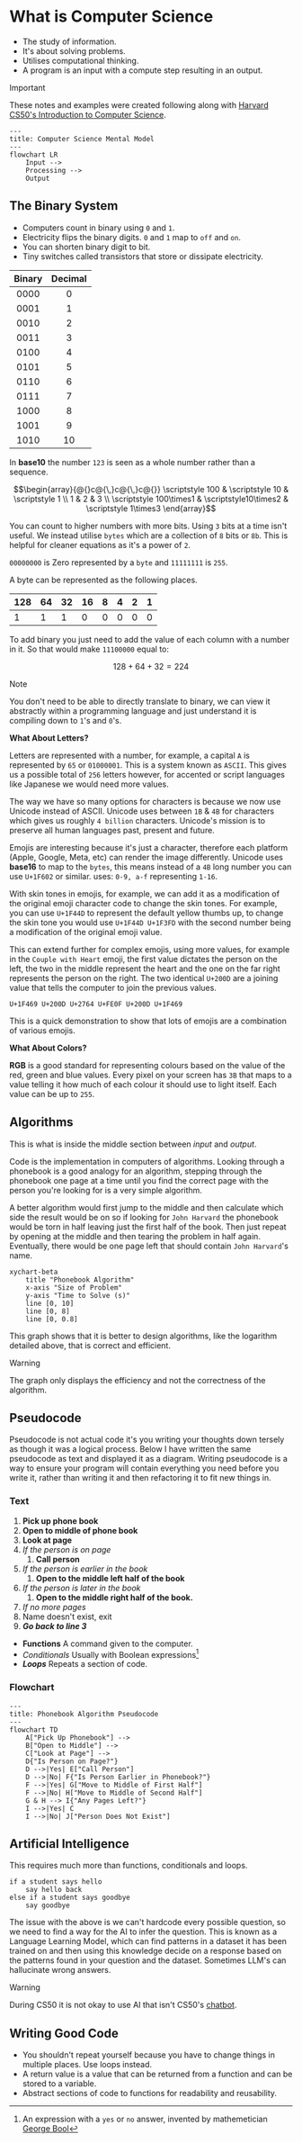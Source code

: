 # What is Computer Science

- The study of information.
- It's about solving problems.
- Utilises computational thinking.
- A program is an input with a compute step resulting in an output.

> [!IMPORTANT]
> These notes and examples were created following along with [Harvard CS50's Introduction to Computer Science](https://www.edx.org/learn/computer-science/harvard-university-cs50-s-introduction-to-computer-science?webview=false&campaign=CS50%27s+Introduction+to+Computer+Science&source=edx&product_category=course&placement_url=https%3A%2F%2Fwww.edx.org%2Fcs50).

<section id="Mental Model" />

```mermaid
---
title: Computer Science Mental Model
---
flowchart LR
    Input -->
    Processing -->
    Output
```

## The Binary System

- Computers count in binary using `0` and `1`.
- Electricity flips the binary digits. `0` and `1` map to `off` and `on`.
- You can shorten binary digit to bit.
- Tiny switches called transistors that store or dissipate electricity.

<div align="center">

| Binary | Decimal |
| :----: | :-----: |
|  0000  |    0    |
|  0001  |    1    |
|  0010  |    2    |
|  0011  |    3    |
|  0100  |    4    |
|  0101  |    5    |
|  0110  |    6    |
|  0111  |    7    |
|  1000  |    8    |
|  1001  |    9    |
|  1010  |   10    |

</div>

In **base10** the number `123` is seen as a whole number rather than a sequence.

```math
\begin{array}{@{}c@{\,}c@{\,}c@{}}
\scriptstyle 100 & \scriptstyle 10 & \scriptstyle 1 \\
1 & 2 & 3 \\
\scriptstyle 100\times1 &
\scriptstyle10\times2 & \scriptstyle 1\times3
\end{array}
```

You can count to higher numbers with more bits. Using `3` bits at a time isn't
useful. We instead utilise `bytes` which are a collection of `8` bits or `8b`.
This is helpful for cleaner equations as it's a power of `2`.

`00000000` is Zero represented by a `byte` and `11111111` is `255`.

A byte can be represented as the following places.

| 128 | 64  | 32  | 16  | 8   | 4   | 2   | 1   |
| --- | --- | --- | --- | --- | --- | --- | --- |
| 1   | 1   | 1   | 0   | 0   | 0   | 0   | 0   |

To add binary you just need to add the value of each column with a number in it.
So that would make `11100000` equal to:

```math
128 + 64 + 32 = 224
```

> [!NOTE]
> You don't need to be able to directly translate to binary, we can view it abstractly within a programming language and just understand it is compiling down to `1`'s and `0`'s.

**What About Letters?**

Letters are represented with a number, for example, a capital `A` is represented
by `65` or `01000001`. This is a system known as `ASCII`. This gives us a
possible total of `256` letters however, for accented or script languages like
Japanese we would need more values.

The way we have so many options for characters is because we now use Unicode
instead of ASCII. Unicode uses between `1B` & `4B` for characters which gives us
roughly `4 billion` characters. Unicode's mission is to preserve all human
languages past, present and future.

Emojis are interesting because it's just a character, therefore each platform
(Apple, Google, Meta, etc) can render the image differently. Unicode uses
**base16** to map to the `bytes`, this means instead of a `4B` long number you
can use `U+1F602` or similar. uses: `0-9, a-f` representing `1-16`.

With skin tones in emojis, for example, we can add it as a modification of the
original emoji character code to change the skin tones. For example, you can use
`U+1F44D` to represent the default yellow thumbs up, to change the skin tone you
would use `U+1F44D U+1F3FD` with the second number being a modification of the
original emoji value.

This can extend further for complex emojis, using more values, for example in
the `Couple with Heart` emoji, the first value dictates the person on the left,
the two in the middle represent the heart and the one on the far right
represents the person on the right. The two identical `U+200D` are a joining
value that tells the computer to join the previous values.

```Couple with a Heart Emoji
U+1F469 U+200D U+2764 U+FE0F U+200D U+1F469
```

This is a quick demonstration to show that lots of emojis are a combination of
various emojis.

**What About Colors?**

**RGB** is a good standard for representing colours based on the value of the
red, green and blue values. Every pixel on your screen has `3B` that maps to a
value telling it how much of each colour it should use to light itself. Each
value can be up to `255`.

## Algorithms

This is what is inside the middle section between _input_ and _output_.

Code is the implementation in computers of algorithms. Looking through a
phonebook is a good analogy for an algorithm, stepping through the phonebook one
page at a time until you find the correct page with the person you're looking
for is a very simple algorithm.

A better algorithm would first jump to the middle and then calculate which side
the result would be on so if looking for `John Harvard` the phonebook would be
torn in half leaving just the first half of the book. Then just repeat by
opening at the middle and then tearing the problem in half again. Eventually,
there would be one page left that should contain `John Harvard`'s name.

```mermaid
xychart-beta
    title "Phonebook Algorithm"
    x-axis "Size of Problem"
    y-axis "Time to Solve (s)"
    line [0, 10]
    line [0, 8]
    line [0, 0.8]
```

This graph shows that it is better to design algorithms, like the logarithm
detailed above, that is correct and efficient.

> [!WARNING]
> The graph only displays the efficiency and not the correctness of the algorithm.

## Pseudocode

Pseudocode is not actual code it's you writing your thoughts down tersely as
though it was a logical process. Below I have written the same pseudocode as
text and displayed it as a diagram. Writing pseudocode is a way to ensure
your program will contain everything you need before you write it, rather than
writing it and then refactoring it to fit new things in.

### Text

1. **Pick up phone book**
2. **Open to middle of phone book**
3. **Look at page**
4. _If the person is on page_
   1. **Call person**
5. _If the person is earlier in the book_
   1. **Open to the middle left half of the book**
6. _If the person is later in the book_
   1. **Open to the middle right half of the book.**
7. _If no more pages_
8. Name doesn't exist, exit
9. **_Go back to line 3_**

- **Functions** A command given to the computer.
- _Conditionals_ Usually with Boolean expressions[^1]
- **_Loops_** Repeats a section of code.

### Flowchart

```mermaid
---
title: Phonebook Algorithm Pseudocode
---
flowchart TD
    A["Pick Up Phonebook"] -->
    B["Open to Middle"] -->
    C["Look at Page"] -->
    D{"Is Person on Page?"}
    D -->|Yes| E["Call Person"]
    D -->|No| F{"Is Person Earlier in Phonebook?"}
    F -->|Yes| G["Move to Middle of First Half"]
    F -->|No| H["Move to Middle of Second Half"]
    G & H --> I{"Any Pages Left?"}
    I -->|Yes| C
    I -->|No| J["Person Does Not Exist"]
```

## Artificial Intelligence

This requires much more than functions, conditionals and loops.

```Chatbot Pseudocode
if a student says hello
    say hello back
else if a student says goodbye
    say goodbye
```

The issue with the above is we can't hardcode every possible question, so
we need to find a way for the AI to infer the question. This
is known as a Language Learning Model, which can find patterns in a dataset
it has been trained on and then using this knowledge decide on a response based on the patterns found in
your question and the dataset. Sometimes LLM's can hallucinate wrong answers.

> [!WARNING]
> During CS50 it is not okay to use AI that isn't CS50's [chatbot](https://cs50.ai).

## Writing Good Code

- You shouldn't repeat yourself because you have to change things in multiple
  places. Use loops instead.
- A return value is a value that can be returned from a function and can be
  stored to a variable.
- Abstract sections of code to functions for readability and reusability.

[^1]:
    An expression with a `yes` or `no` answer, invented by mathemetician
    [George Bool](https://en.wikipedia.org/wiki/George_Boole)

